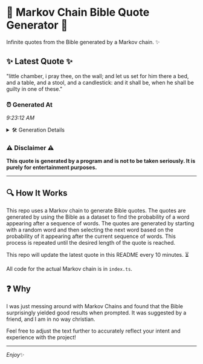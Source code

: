 # 📖 Markov Chain Bible Quote Generator 📖

Infinite quotes from the Bible generated by a Markov chain. ✨

## ✨ Latest Quote ✨
"little chamber, i pray thee, on the wall; and let us set for him there a bed, and a table, and a stool, and a candlestick: and it shall be, when he shall be guilty in one of these."

### ⏰ Generated At
*9:23:12 AM*

<details>
    <summary>🛠️ Generation Details</summary>
    <p>
        <strong>🌱 Seed:</strong> little<br>
        <strong>🔄 Iterations:</strong> 38<br>
        <strong>📜 Context History:</strong><br>[ little ]: chamber,<br>[ little, chamber, ]: i<br>[ little, chamber,, i ]: pray<br>[ little, chamber,, i, pray ]: thee,<br>[ little, chamber,, i, pray, thee, ]: on<br>[ little, chamber,, i, pray, thee,, on ]: the<br>[ chamber,, i, pray, thee,, on, the ]: wall;<br>[ i, pray, thee,, on, the, wall; ]: and<br>[ pray, thee,, on, the, wall;, and ]: let<br>[ thee,, on, the, wall;, and, let ]: us<br>[ on, the, wall;, and, let, us ]: set<br>[ the, wall;, and, let, us, set ]: for<br>[ wall;, and, let, us, set, for ]: him<br>[ and, let, us, set, for, him ]: there<br>[ let, us, set, for, him, there ]: a<br>[ us, set, for, him, there, a ]: bed,<br>[ set, for, him, there, a, bed, ]: and<br>[ for, him, there, a, bed,, and ]: a<br>[ him, there, a, bed,, and, a ]: table,<br>[ there, a, bed,, and, a, table, ]: and<br>[ a, bed,, and, a, table,, and ]: a<br>[ bed,, and, a, table,, and, a ]: stool,<br>[ and, a, table,, and, a, stool, ]: and<br>[ a, table,, and, a, stool,, and ]: a<br>[ table,, and, a, stool,, and, a ]: candlestick:<br>[ and, a, stool,, and, a, candlestick: ]: and<br>[ a, stool,, and, a, candlestick:, and ]: it<br>[ stool,, and, a, candlestick:, and, it ]: shall<br>[ and, a, candlestick:, and, it, shall ]: be,<br>[ a, candlestick:, and, it, shall, be, ]: when<br>[ candlestick:, and, it, shall, be,, when ]: he<br>[ and, it, shall, be,, when, he ]: shall<br>[ it, shall, be,, when, he, shall ]: be<br>[ shall, be,, when, he, shall, be ]: guilty<br>[ be,, when, he, shall, be, guilty ]: in<br>[ when, he, shall, be, guilty, in ]: one<br>[ he, shall, be, guilty, in, one ]: of<br>[ shall, be, guilty, in, one, of ]: these.<br>
    </p>
</details>

### ⚠️ Disclaimer ⚠️
**This quote is generated by a program and is not to be taken seriously. It is purely for entertainment purposes.**

---

## 🔍 How It Works

This repo uses a Markov chain to generate Bible quotes. The quotes are generated by using the Bible as a dataset to find the probability of a word appearing after a sequence of words. The quotes are generated by starting with a random word and then selecting the next word based on the probability of it appearing after the current sequence of words. This process is repeated until the desired length of the quote is reached.

This repo will update the latest quote in this README every 10 minutes. ⏳

All code for the actual Markov chain is in `index.ts`.

## ❓ Why

I was just messing around with Markov Chains and found that the Bible surprisingly yielded good results when prompted. 
It was suggested by a friend, and I am in no way christian.

Feel free to adjust the text further to accurately reflect your intent and experience with the project!

---

*Enjoy*✨
